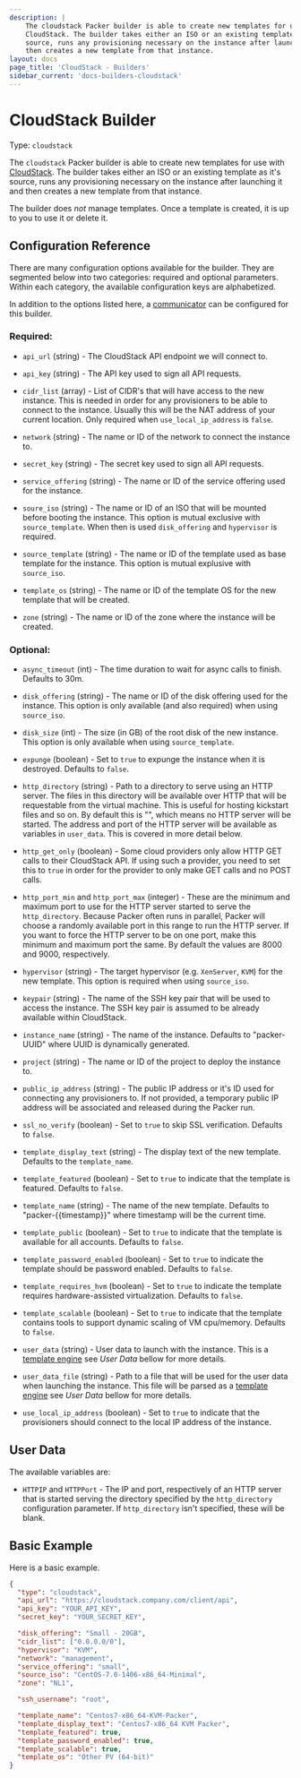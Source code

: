 ```yaml
---
description: |
    The cloudstack Packer builder is able to create new templates for use with
    CloudStack. The builder takes either an ISO or an existing template as it's
    source, runs any provisioning necessary on the instance after launching it and
    then creates a new template from that instance.
layout: docs
page_title: 'CloudStack - Builders'
sidebar_current: 'docs-builders-cloudstack'
---
```


# CloudStack Builder

Type: `cloudstack`

The `cloudstack` Packer builder is able to create new templates for use with
[CloudStack](https://cloudstack.apache.org/). The builder takes either an ISO
or an existing template as it's source, runs any provisioning necessary on the
instance after launching it and then creates a new template from that instance.

The builder does *not* manage templates. Once a template is created, it is up
to you to use it or delete it.

## Configuration Reference

There are many configuration options available for the builder. They are
segmented below into two categories: required and optional parameters. Within
each category, the available configuration keys are alphabetized.

In addition to the options listed here, a
[communicator](/docs/templates/communicator.html) can be configured for this
builder.

### Required:

-   `api_url` (string) - The CloudStack API endpoint we will connect to.

-   `api_key` (string) - The API key used to sign all API requests.

-   `cidr_list` (array) - List of CIDR's that will have access to the new
    instance. This is needed in order for any provisioners to be able to
    connect to the instance. Usually this will be the NAT address of your
    current location. Only required when `use_local_ip_address` is `false`.

-   `network` (string) - The name or ID of the network to connect the instance
    to.

-   `secret_key` (string) - The secret key used to sign all API requests.

-   `service_offering` (string) - The name or ID of the service offering used
    for the instance.

-   `soure_iso` (string) - The name or ID of an ISO that will be mounted before
    booting the instance. This option is mutual exclusive with `source_template`.
    When then is used `disk_offering` and `hypervisor` is required.

-   `source_template` (string) - The name or ID of the template used as base
    template for the instance. This option is mutual explusive with `source_iso`.

-   `template_os` (string) - The name or ID of the template OS for the new
    template that will be created.

-   `zone` (string) - The name or ID of the zone where the instance will be
    created.

### Optional:

-   `async_timeout` (int) - The time duration to wait for async calls to
    finish. Defaults to 30m.

-   `disk_offering` (string) - The name or ID of the disk offering used for the
    instance. This option is only available (and also required) when using
    `source_iso`.

-   `disk_size` (int) - The size (in GB) of the root disk of the new instance.
    This option is only available when using `source_template`.

-   `expunge` (boolean) - Set to `true` to expunge the instance when it is
    destroyed. Defaults to `false`.

-   `http_directory` (string) - Path to a directory to serve using an
    HTTP server. The files in this directory will be available over HTTP that
    will be requestable from the virtual machine. This is useful for hosting
    kickstart files and so on. By default this is "", which means no HTTP server
    will be started. The address and port of the HTTP server will be available
    as variables in `user_data`. This is covered in more detail below.

-   `http_get_only` (boolean) - Some cloud providers only allow HTTP GET calls to
    their CloudStack API. If using such a provider, you need to set this to `true`
    in order for the provider to only make GET calls and no POST calls.

-   `http_port_min` and `http_port_max` (integer) - These are the minimum and
    maximum port to use for the HTTP server started to serve the
    `http_directory`. Because Packer often runs in parallel, Packer will choose
    a randomly available port in this range to run the HTTP server. If you want
    to force the HTTP server to be on one port, make this minimum and maximum
    port the same. By default the values are 8000 and 9000, respectively.

-   `hypervisor` (string) - The target hypervisor (e.g. `XenServer`, `KVM`) for
    the new template. This option is required when using `source_iso`.

-   `keypair` (string) - The name of the SSH key pair that will be used to
    access the instance. The SSH key pair is assumed to be already available
    within CloudStack.

-   `instance_name` (string) - The name of the instance. Defaults to
    "packer-UUID" where UUID is dynamically generated.

-   `project` (string) - The name or ID of the project to deploy the instance to.

-   `public_ip_address` (string) - The public IP address or it's ID used for
    connecting any provisioners to. If not provided, a temporary public IP
    address will be associated and released during the Packer run.

-   `ssl_no_verify` (boolean) - Set to `true` to skip SSL verification. Defaults
    to `false`.

-   `template_display_text` (string) - The display text of the new template.
    Defaults to the `template_name`.

-   `template_featured` (boolean) - Set to `true` to indicate that the template
    is featured. Defaults to `false`.

-   `template_name` (string) - The name of the new template. Defaults to
    "packer-{{timestamp}}" where timestamp will be the current time.

-   `template_public` (boolean) - Set to `true` to indicate that the template is
    available for all accounts. Defaults to `false`.

-   `template_password_enabled` (boolean) - Set to `true` to indicate the template
    should be password enabled. Defaults to `false`.

-   `template_requires_hvm` (boolean) - Set to `true` to indicate the template
    requires hardware-assisted virtualization. Defaults to `false`.

-   `template_scalable` (boolean) - Set to `true` to indicate that the template
    contains tools to support dynamic scaling of VM cpu/memory. Defaults to `false`.

-   `user_data` (string) - User data to launch with the instance. This is a
    [template engine](/docs/templates/engine.html) see _User Data_ bellow for more
    details.

-   `user_data_file` (string) - Path to a file that will be used for the user
    data when launching the instance. This file will be parsed as a
    [template engine](/docs/templates/engine.html) see _User Data_ bellow for more
    details.

-   `use_local_ip_address` (boolean) - Set to `true` to indicate that the
    provisioners should connect to the local IP address of the instance.

## User Data

The available variables are:

-  `HTTPIP` and `HTTPPort` - The IP and port, respectively of an HTTP server
    that is started serving the directory specified by the `http_directory`
    configuration parameter. If `http_directory` isn't specified, these will be
    blank.

## Basic Example

Here is a basic example.

``` json
{
  "type": "cloudstack",
  "api_url": "https://cloudstack.company.com/client/api",
  "api_key": "YOUR_API_KEY",
  "secret_key": "YOUR_SECRET_KEY",

  "disk_offering": "Small - 20GB",
  "cidr_list": ["0.0.0.0/0"],
  "hypervisor": "KVM",
  "network": "management",
  "service_offering": "small",
  "source_iso": "CentOS-7.0-1406-x86_64-Minimal",
  "zone": "NL1",

  "ssh_username": "root",

  "template_name": "Centos7-x86_64-KVM-Packer",
  "template_display_text": "Centos7-x86_64 KVM Packer",
  "template_featured": true,
  "template_password_enabled": true,
  "template_scalable": true,
  "template_os": "Other PV (64-bit)"
}
```

